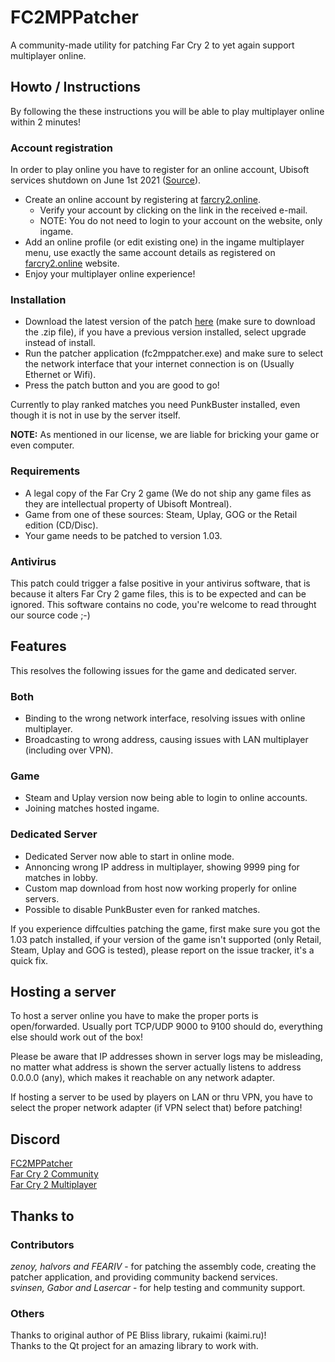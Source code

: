 # FC2MPPatcher
A community-made utility for patching Far Cry 2 to yet again support multiplayer online. 

## Howto / Instructions
By following the these instructions you will be able to play multiplayer online within 2 minutes!

### Account registration
In order to play online you have to register for an online account, Ubisoft services shutdown on June 1st 2021 ([Source](https://forums.ubisoft.com/showthread.php/1241617-Online-Services-Update-Masterlist-Forums?s=4e28173932bf67c5c4b122e6e2bd10eb)).

* Create an online account by registering at [farcry2.online](https://farcry2.online/register.html).
    * Verify your account by clicking on the link in the received e-mail.
    * NOTE: You do not need to login to your account on the website, only ingame.
* Add an online profile (or edit existing one) in the ingame multiplayer menu, use exactly the same account details as registered on [farcry2.online](https://farcry2.online) website.
* Enjoy your multiplayer online experience!

### Installation
* Download the latest version of the patch [here](https://github.com/halvors/FC2MPPatcher/releases) (make sure to download the .zip file), if you have a previous version installed, select upgrade instead of install.
* Run the patcher application (fc2mppatcher.exe) and make sure to select the network interface that your internet connection is on (Usually Ethernet or Wifi).
* Press the patch button and you are good to go!

Currently to play ranked matches you need PunkBuster installed, even though it is not in use by the server itself.

**NOTE:** As mentioned in our license, we are liable for bricking your game or even computer. 

### Requirements
 * A legal copy of the Far Cry 2 game (We do not ship any game files as they are intellectual property of Ubisoft Montreal). 
 * Game from one of these sources: Steam, Uplay, GOG or the Retail edition (CD/Disc).
 * Your game needs to be patched to version 1.03.

### Antivirus
This patch could trigger a false positive in your antivirus software, that is because it alters Far Cry 2 game files, this is to be expected and can be ignored. This software contains no code, you're welcome to read throught our source code ;-)

## Features
This resolves the following issues for the game and dedicated server.

### Both
* Binding to the wrong network interface, resolving issues with online multiplayer. 
* Broadcasting to wrong address, causing issues with LAN multiplayer (including over VPN).

### Game
* Steam and Uplay version now being able to login to online accounts.
* Joining matches hosted ingame.

### Dedicated Server
* Dedicated Server now able to start in online mode.
* Annoncing wrong IP address in multiplayer, showing 9999 ping for matches in lobby.
* Custom map download from host now working properly for online servers.
* Possible to disable PunkBuster even for ranked matches.

If you experience diffculties patching the game, first make sure you got the 1.03 patch installed, if your version of the game isn't supported (only Retail, Steam, Uplay and GOG is tested), please report on the issue tracker, it's a quick fix.

## Hosting a server
To host a server online you have to make the proper ports is open/forwarded. Usually port TCP/UDP 9000 to 9100 should do, everything else should work out of the box!

Please be aware that IP addresses shown in server logs may be misleading, no matter what address is shown the server actually listens to address 0.0.0.0 (any), which makes it reachable on any network adapter.

If hosting a server to be used by players on LAN or thru VPN, you have to select the proper network adapter (if VPN select that) before patching!

## Discord
[FC2MPPatcher](https://discord.gg/82G9Fh5)  
[Far Cry 2 Community](https://discord.link/FC2)  
[Far Cry 2 Multiplayer](https://discord.com/invite/YRQhc39)  

## Thanks to
### Contributors
<i>zenoy, halvors and FEARIV</i> - for patching the assembly code, creating the patcher application, and providing community backend services.  
<i>svinsen, Gabor and Lasercar</i> - for help testing and community support.

### Others
Thanks to original author of PE Bliss library, rukaimi (kaimi.ru)!  
Thanks to the Qt project for an amazing library to work with.  
